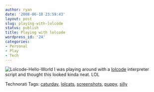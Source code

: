 ```yaml
---
author: ryan
date: '2008-06-18 23:59:43'
layout: post
slug: playing-with-lolcode
status: publish
title: Playing with lolcode
wordpress_id: '24'
categories:
- Personal
- Play
- Tech
---
```


![Lolcode-Hello-World](http://sharp-eyed.org/wp-content/uploads/2008/06/lolcode-hello-world.png)
I was playing around with a [lolcode](http://lolcode.com/) interpreter
script and thought this looked kinda neat. LOL

Technorati Tags: [caturday](http://www.technorati.com/tag/caturday),
[lolcats](http://www.technorati.com/tag/lolcats),
[screenshots](http://www.technorati.com/tag/screenshots),
[puppy](http://www.technorati.com/tag/puppy),
[silly](http://www.technorati.com/tag/silly)
